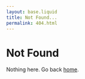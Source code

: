 ```yaml
---
layout: base.liquid
title: Not Found...
permalink: 404.html
---
```


# Not Found

Nothing here. Go back [home](/).
